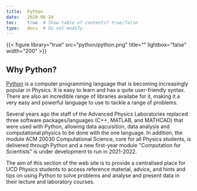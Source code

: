 ```yaml
---
title:  Python
date:   2020-06-24
toc:    true  # Show table of contents? true/false
type:   docs  # Do not modify.
---
```


{{< figure library="true" src="python/python.png" title="" lightbox="false" width="200" >}}

## Why Python?
[Python](https://www.python.org) is a computer programming language that is becoming increasingly popular
in Physics. It is easy to learn and has a quite user-friendly syntax. There are also
an incredible range of libraries availabe for it, making it a very easy and powerful language to use
to tackle a range of problems.

Several years ago the staff of the Advanced Physics Laboratories replaced three software packages/languages
(C++, MATLAB, and MATHCAD) that were used with Python, allowing data aqcuisition, data analysis and computational
physics to be done with the one language. In addition, the module ACM 20030 Computational Science, core for all
Physics students, is delivered through Python and a new first-year module "Computation for Scientists" is under
development to run in 2021-2022.

The aim of this section of the web site is to provide a centralised place for UCD Physics students to access
reference material, advice, and hints and tips on using Python to solve problems and analyse and present
data in their lecture and laboratory courses.
